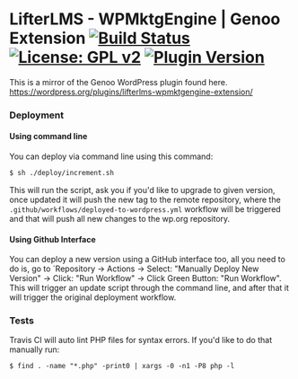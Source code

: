 #  LifterLMS - WPMktgEngine | Genoo Extension [![Build Status](https://travis-ci.org/genoo-source/wp-lifterlms-wpmktgengine-extension.svg?branch=master)](https://travis-ci.org/genoo-source/wp-lifterlms-wpmktgengine-extension) [![License: GPL v2](https://img.shields.io/badge/License-GPL%20v2-blue.svg)](https://www.gnu.org/licenses/old-licenses/gpl-2.0.en.html) [![Plugin Version](https://img.shields.io/wordpress/plugin/v/lifterlms-wpmktgengine-extension.svg)](https://wordpress.org/plugins/lifterlms-wpmktgengine-extension)

This is a mirror of the Genoo WordPress plugin found here. https://wordpress.org/plugins/lifterlms-wpmktgengine-extension/

### Deployment

#### Using command line

You can deploy via command line using this command:

```bash
$ sh ./deploy/increment.sh
```

This will run the script, ask you if you'd like to upgrade to given version, once updated it will push the new tag to the remote repository, where the `.github/workflows/deployed-to-wordpress.yml` workflow will be triggered and that will push all new changes to the wp.org repository.

#### Using Github Interface

You can deploy a new version using a GitHub interface too, all you need to do is, go to `Repository -> Actions -> Select: "Manually Deploy New Version" -> Click: "Run Workflow" -> Click Green Button: "Run Workflow". This will trigger an update script through the command line, and after that it will trigger the original deployment workflow.

### Tests

Travis CI will auto lint PHP files for syntax errors. If you'd like to do that manually run:

~~~~
$ find . -name "*.php" -print0 | xargs -0 -n1 -P8 php -l
~~~~
